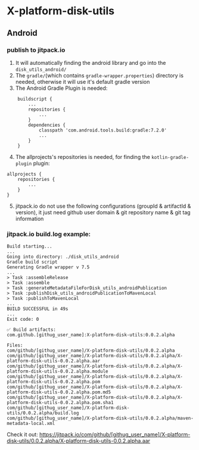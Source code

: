 # X-platform-disk-utils

## Android

### publish to jitpack.io

1. It will automatically finding the android library and go into the `disk_utils_android/`
2. The `gradle/`(which contains `gradle-wrapper.properties`) directory is needed, otherwise it will use it's default gradle version
3. The Android Gradle Plugin is needed:
```
    buildscript {
        ...
        repositories {
            ...
        }
        dependencies {
            classpath 'com.android.tools.build:gradle:7.2.0'
            ...
        }
    }
```
4. The allprojects's repositories is needed, for finding the `kotlin-gradle-plugin` plugin:
```
allprojects {
    repositories {
        ...
    }
}
```
5. jitpack.io do not use the following configurations (groupId & artifactId & version), it just need github user domain & git repository name & git tag information

### jitpack.io build.log example:

```
Build starting...
...
Going into directory: ./disk_utils_android
Gradle build script
Generating Gradle wrapper v 7.5
...
> Task :assembleRelease
> Task :assemble
> Task :generateMetadataFileForDisk_utils_androidPublication
> Task :publishDisk_utils_androidPublicationToMavenLocal
> Task :publishToMavenLocal
...
BUILD SUCCESSFUL in 49s
...
Exit code: 0

✅ Build artifacts:
com.github.[githug_user_name]:X-platform-disk-utils:0.0.2.alpha

Files:
com/github/[githug_user_name]/X-platform-disk-utils/0.0.2.alpha
com/github/[githug_user_name]/X-platform-disk-utils/0.0.2.alpha/X-platform-disk-utils-0.0.2.alpha.aar
com/github/[githug_user_name]/X-platform-disk-utils/0.0.2.alpha/X-platform-disk-utils-0.0.2.alpha.module
com/github/[githug_user_name]/X-platform-disk-utils/0.0.2.alpha/X-platform-disk-utils-0.0.2.alpha.pom
com/github/[githug_user_name]/X-platform-disk-utils/0.0.2.alpha/X-platform-disk-utils-0.0.2.alpha.pom.md5
com/github/[githug_user_name]/X-platform-disk-utils/0.0.2.alpha/X-platform-disk-utils-0.0.2.alpha.pom.sha1
com/github/[githug_user_name]/X-platform-disk-utils/0.0.2.alpha/build.log
com/github/[githug_user_name]/X-platform-disk-utils/0.0.2.alpha/maven-metadata-local.xml
```

Check it out:
https://jitpack.io/com/github/[githug_user_name]/X-platform-disk-utils/0.0.2.alpha/X-platform-disk-utils-0.0.2.alpha.aar
